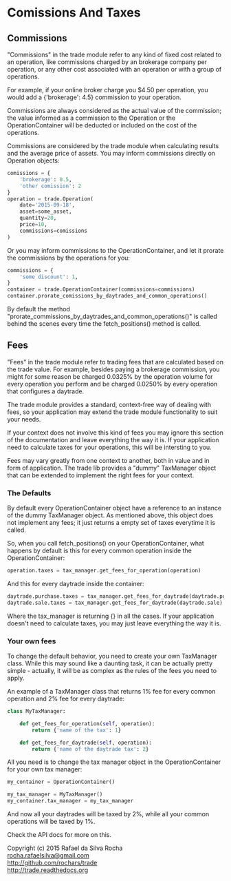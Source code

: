 # Comissions And Taxes

## Commissions

"Commissions" in the trade module refer to any kind of fixed cost related to an
operation, like commissions charged by an brokerage company per operation,
or any other cost associated with an operation or with a group of operations.

For example, if your online broker charge you $4.50 per operation, you would
add a {'brokerage': 4.5} commission to your operation.

Commissions are always considered as the actual value of the commission; the
value informed as a commission to the Operation or the OperationContainer will
be deducted or included on the cost of the operations.

Commissions are considered by the trade module when calculating results and
the average price of assets. You may inform commissions directly on Operation
objects:

```python
comissions = {
    'brokerage': 0.5,
    'other comission': 2
}
operation = trade.Operation(
    date='2015-09-18',
    asset=some_asset,
    quantity=20,
    price=10,
    commissions=comissions
)
```
Or you may inform commissions to the OperationContainer, and let it prorate
the commissions by the operations for you:

```python
commissions = {
    'some discount': 1,
}
container = trade.OperationContainer(commissions=commissions)
container.prorate_comissions_by_daytrades_and_common_operations()
```

By default the method "prorate_commissions_by_daytrades_and_common_operations()"
is called behind the scenes every time the fetch_positions() method is called.

## Fees

"Fees" in the trade module refer to trading fees that are calculated based
on the trade value. For example, besides paying a brokerage commission, you
might for some reason be charged 0.0325% by the operation volume for every
operation you perform and be charged 0.0250% by every operation that configures
a daytrade.

The trade module provides a standard, context-free way of dealing with
fees, so your application may extend the trade module functionality to
suit your needs.

If your context does not involve this kind of fees you may ignore this
section of the documentation and leave everything the way it is. If your
application need to calculate taxes for your operations, this will be
intersting to you.

Fees may vary greatly from one context to another, both in value and in
form of application. The trade lib provides a "dummy" TaxManager object
that can be extended to implement the right fees for your context.


### The Defaults

By default every OperationContainer object have a reference to an
instance of the dummy TaxManager object. As mentioned above, this object
does not implement any fees; it just returns a empty set of taxes everytime
it is called.

So, when you call fetch_positions() on your OperationContainer, what happens
by default is this for every common operation inside the
OperationContainer:

```python
operation.taxes = tax_manager.get_fees_for_operation(operation)
```

And this for every daytrade inside the container:

```python
daytrade.purchase.taxes = tax_manager.get_fees_for_daytrade(daytrade.purchase)
daytrade.sale.taxes = tax_manager.get_fees_for_daytrade(daytrade.sale)
```

Where the tax_manager is returning {} in all the cases. If your application
doesn't need to calculate taxes, you may just leave everything the way it is.


### Your own fees

To change the default behavior, you need to create your own TaxManager
class. While this may sound like a daunting task, it can be actually
pretty simple - actually, it will be as complex as the rules of the
fees you need to apply.

An example of a TaxManager class that returns 1% fee for every common
operation and 2% fee for every daytrade:

```python
class MyTaxManager:

    def get_fees_for_operation(self, operation):
        return {'name of the tax': 1}

    def get_fees_for_daytrade(self, operation):
        return {'name of the daytrade tax': 2}
```

All you need is to change the tax manager object in the OperationContainer
for your own tax manager:

```python
my_container = OperationContainer()

my_tax_manager = MyTaxManager()
my_container.tax_manager = my_tax_manager
```

And now all your daytrades will be taxed by 2%, while all your common
operations will be taxed by 1%.


Check the API docs for more on this.


Copyright (c) 2015 Rafael da Silva Rocha  
rocha.rafaelsilva@gmail.com  
http://github.com/rochars/trade  
http://trade.readthedocs.org  

